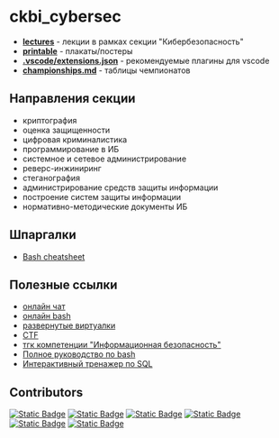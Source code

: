 # ckbi_cybersec

- **[lectures](/lectures)** - лекции в рамках секции "Кибербезопасность"
- **[printable](/printable)** - плакаты/постеры
- **[.vscode/extensions.json](/.vscode/extensions.json)** - рекомендуемые плагины для vscode
- **[championships.md](./championships.md)** - таблицы чемпионатов

## Направления секции

- криптография
- оценка защищенности
- цифровая криминалистика
- программирование в ИБ
- системное и сетевое администрирование
- реверс-инжиниринг
- стеганография
- администрирование средств защиты информации
- построение систем защиты информации
- нормативно-методические документы ИБ

## Шпаргалки

- [Bash cheatsheet](https://devhints.io/bash)

## Полезные ссылки

- [онлайн чат](https://tlk.io/ckbi)
- [онлайн bash](https://copy.sh/v86/?profile=linux26)
- [развернутые виртуалки](https://www.osboxes.org/virtualbox-images)
- [CTF](https://overthewire.org/wargames/)
- [тгк компетенции "Информационная безопасность"](https://t.me/cybersec_atom)
- [Полное руководство по bash](https://tldp.org/LDP/abs/html/)
- [Интерактивный тренажер по SQL](https://stepik.org/course/63054/promo)

## Contributors

[![Static Badge](https://img.shields.io/badge/kadoxti-black?style=for-the-badge&logo=github&labelColor=blue)](https://github.com/kadoxti)
[![Static Badge](https://img.shields.io/badge/Prymak-black?style=for-the-badge&logo=github&labelColor=violet)](https://github.com/Prymak-D-A)
[![Static Badge](https://img.shields.io/badge/PocketFreddie-black?style=for-the-badge&logo=bruno&logoColor=black&labelColor=yellow)](https://github.com/PocketFreddie)
[![Static Badge](https://img.shields.io/badge/byakishman-black?style=for-the-badge&logo=bruno&logoColor=black&labelColor=indigo)](https://github.com/byakishman)
[![Static Badge](https://img.shields.io/badge/valueromel-black?style=for-the-badge&logo=ko-fi&logoColor=black&labelColor=173B45)](https://github.com/valueromel)
[![Static Badge](https://img.shields.io/badge/Orlov111-black?style=for-the-badge&logo=#181717=black&labelColor=orange)](https://github.com/Orlov111)
